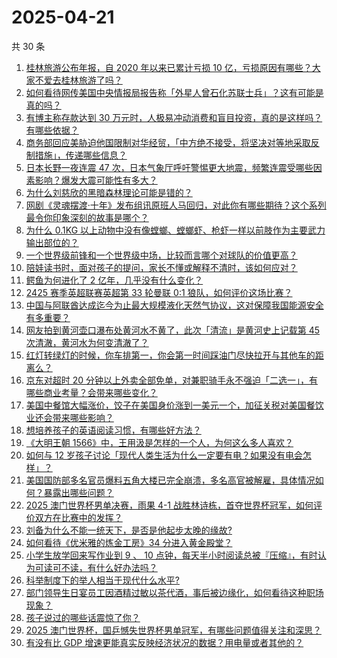 # 2025-04-21

共 30 条

<!-- BEGIN ZHIHUVIDEO -->
<!-- 最后更新时间 Mon Apr 21 2025 11:13:30 GMT+0800 (China Standard Time) -->
1. [桂林旅游公布年报，自 2020 年以来已累计亏损 10 亿，亏损原因有哪些？大家不爱去桂林旅游了吗？](https://www.zhihu.com/question/1897359892001551123)
1. [如何看待网传美国中央情报局报告称「外星人曾石化苏联士兵」？这有可能是真的吗？](https://www.zhihu.com/question/1897211816213464681)
1. [有博主称存款达到 30 万元时，人极易冲动消费和盲目投资，真的是这样吗？有哪些依据？](https://www.zhihu.com/question/1897028991606550872)
1. [商务部回应美胁迫他国限制对华经贸，「中方绝不接受，将坚决对等地采取反制措施」，传递哪些信息？](https://www.zhihu.com/question/1897575818252759202)
1. [日本长野一夜连震 47 次，日本气象厅呼吁警惕更大地震，频繁连震受哪些因素影响？爆发大震可能性有多大？](https://www.zhihu.com/question/1896918501169526467)
1. [为什么刘慈欣的黑暗森林理论可能是错的？](https://www.zhihu.com/question/1896917637738509281)
1. [网剧《灵魂摆渡·十年》发布组讯原班人马回归，对此你有哪些期待？这个系列最令你印象深刻的故事是哪个？](https://www.zhihu.com/question/1896176455278364621)
1. [为什么 0.1KG 以上动物中没有像螳螂、螳螂虾、枪虾一样以前肢作为主要武力输出部位的？](https://www.zhihu.com/question/1896697656799105821)
1. [一个世界级前锋和一个世界级中场，比较而言哪个对球队的价值更高？](https://www.zhihu.com/question/1896617540551156962)
1. [陪娃读书时，面对孩子的提问，家长不懂或解释不清时，该如何应对？](https://www.zhihu.com/question/1894310578534737248)
1. [鳄鱼为何进化了 2 亿年，几乎没有什么变化？](https://www.zhihu.com/question/1892250684868511615)
1. [2425 赛季英超联赛英超第 33 轮曼联 0:1 狼队，如何评价这场比赛？](https://www.zhihu.com/question/1897424017138377613)
1. [中国与阿联酋达成迄今为止最大规模液化天然气协议，这对保障我国能源安全有多重要？](https://www.zhihu.com/question/1896974317545284189)
1. [网友拍到黄河壶口瀑布处黄河水不黄了，此次「清流」是黄河史上记载第 45 次清澈，黄河水为何变清澈了？](https://www.zhihu.com/question/1896883591805367674)
1. [红灯转绿灯的时候，你车排第一，你会第一时间踩油门尽快拉开与其他车的距离么？](https://www.zhihu.com/question/1896531409570621107)
1. [京东对超时 20 分钟以上外卖全部免单，对兼职骑手永不强迫「二选一」，有哪些商业考量？会带来哪些变化？](https://www.zhihu.com/question/1897576272000939903)
1. [美国中餐馆大幅涨价，饺子在美国身价涨到一美元一个，加征关税对美国餐饮业还会带来哪些影响？](https://www.zhihu.com/question/1897393662230491494)
1. [想培养孩子的英语阅读习惯，有哪些好方法？](https://www.zhihu.com/question/1892142320478050017)
1. [《大明王朝 1566》中，王用汲是怎样的一个人，为何这么多人喜欢？](https://www.zhihu.com/question/1894689174914830914)
1. [如何与 12 岁孩子讨论「现代人类生活为什么一定要有电？如果没有电会怎样」？](https://www.zhihu.com/question/1892524863765344297)
1. [美国国防部多名官员爆料五角大楼已完全崩溃，多名高官被解雇，具体情况如何？暴露出哪些问题？](https://www.zhihu.com/question/1897314613340628793)
1. [2025 澳门世界杯男单决赛，雨果 4-1 战胜林诗栋，首夺世界杯冠军，如何评价双方在比赛中的发挥？](https://www.zhihu.com/question/1897326482793142122)
1. [刘备为什么不能一统天下，是否是他起步太晚的缘故?](https://www.zhihu.com/question/13221325890)
1. [如何看待《优米雅的炼金工房》34 分进入黄金殿堂？](https://www.zhihu.com/question/14833440000)
1. [小学生放学回来写作业到 9 、 10 点钟，每天半小时阅读总被『压缩』，有时认为可读可不读，有什么好办法吗？](https://www.zhihu.com/question/1893240366246897530)
1. [科举制度下的举人相当于现代什么水平?](https://www.zhihu.com/question/543285952)
1. [部门领导生日宴员工因酒精过敏以茶代酒，事后被边缘化，如何看待这种职场现象？](https://www.zhihu.com/question/1896584057556559424)
1. [孩子说过的哪些话震惊了你？](https://www.zhihu.com/question/656902248)
1. [2025 澳门世界杯，国乒憾失世界杯男单冠军，有哪些问题值得关注和深思？](https://www.zhihu.com/question/1897403105114546242)
1. [有没有比 GDP 增速更能真实反映经济状况的数据？用电量或者其他的？](https://www.zhihu.com/question/1896560756549445272)
<!-- END ZHIHUVIDEO -->
